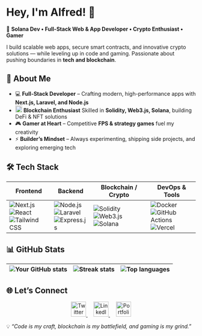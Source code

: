 # Hey, I'm Alfred! 👋  
🚀 **Solana Dev • Full-Stack Web & App Developer • Crypto Enthusiast • Gamer**  

  I build scalable web apps, secure smart contracts, and innovative crypto solutions — while leveling up in code and gaming. Passionate about pushing boundaries in **tech and   blockchain**.  

## 🌟 About Me  
  - 💻 **Full-Stack Developer** – Crafting modern, high-performance apps with **Next.js, Laravel, and Node.js**  
  - <img src="https://cryptologos.cc/logos/solana-sol-logo.svg" width="18" /> **Blockchain Enthusiast** Skilled in **Solidity, Web3.js, Solana**, building DeFi & NFT solutions  
  - 🎮 **Gamer at Heart** – Competitive **FPS & strategy games** fuel my creativity  
  - ⚡ **Builder’s Mindset** – Always experimenting, shipping side projects, and exploring emerging tech  



## 🛠️ Tech Stack  

| **Frontend** | **Backend** | **Blockchain / Crypto** | **DevOps & Tools** |
|--------------|-------------|--------------------------|---------------------|
| ![Next.js](https://img.shields.io/badge/Next.js-000000?logo=nextdotjs&logoColor=white)<br>![React](https://img.shields.io/badge/React-20232A?logo=react&logoColor=61DAFB)<br>![Tailwind CSS](https://img.shields.io/badge/TailwindCSS-38B2AC?logo=tailwind-css&logoColor=white) | ![Node.js](https://img.shields.io/badge/Node.js-339933?logo=node.js&logoColor=white)<br>![Laravel](https://img.shields.io/badge/Laravel-FF2D20?logo=laravel&logoColor=white)<br>![Express.js](https://img.shields.io/badge/Express.js-404D59?logo=express) | ![Solidity](https://img.shields.io/badge/Solidity-363636?logo=solidity&logoColor=white)<br>![Web3.js](https://img.shields.io/badge/Web3.js-F16822?logo=web3.js&logoColor=white)<br>![Solana](https://img.shields.io/badge/Solana-9945FF?logo=solana&logoColor=white) | ![Docker](https://img.shields.io/badge/Docker-2496ED?logo=docker&logoColor=white)<br>![GitHub Actions](https://img.shields.io/badge/GitHub%20Actions-2088FF?logo=github-actions&logoColor=white)<br>![Vercel](https://img.shields.io/badge/Vercel-000000?logo=vercel&logoColor=white) |


## 📊 GitHub Stats  

| ![Your GitHub stats](https://github-readme-stats.vercel.app/api?username=XaidenLabs&show_icons=true&theme=radical) | ![Streak stats](https://github-readme-streak-stats.herokuapp.com/?user=XaidenLabs&theme=radical) | ![Top languages](https://github-readme-stats.vercel.app/api/top-langs/?username=XaidenLabs&layout=compact&theme=radical) |
|---|---|---|


## 🌐 Let’s Connect  

<p align="center">
  <a href="https://twitter.com/xaidenlabs" target="_blank">
    <img src="https://cdn.jsdelivr.net/gh/devicons/devicon/icons/twitter/twitter-original.svg" alt="Twitter" width="40" height="40"/>
  </a>
  &nbsp;&nbsp;&nbsp;
  <a href="https://linkedin.com/in/alfred-gabriel-5529a926a" target="_blank">
    <img src="https://cdn.jsdelivr.net/gh/devicons/devicon/icons/linkedin/linkedin-original.svg" alt="LinkedIn" width="40" height="40"/>
  </a>
  &nbsp;&nbsp;&nbsp;
  <a href="https://xaidenlabs.com.ng" target="_blank">
    <img src="https://cdn.jsdelivr.net/gh/devicons/devicon/icons/chrome/chrome-original.svg" alt="Portfolio" width="40" height="40"/>
  </a>
</p>


💡 *“Code is my craft, blockchain is my battlefield, and gaming is my grind.”*  
